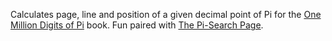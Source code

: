 
Calculates page, line and position of a given decimal point of Pi for the [One Million Digits of Pi](https://isbnsearch.org/isbn/9798631094345) book.
Fun paired with [The Pi-Search Page](https://www.angio.net/pi/).
